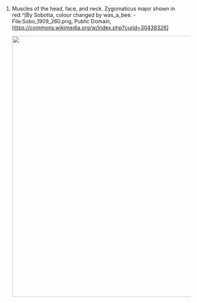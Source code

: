 1. Muscles of the head, face, and neck. Zygomaticus major shown in red.^[By Sobotta, colour changed by was_a_bee. - File:Sobo_1909_260.png, Public Domain, https://commons.wikimedia.org/w/index.php?curid=30438326]

	<img src="https://upload.wikimedia.org/wikipedia/commons/7/7a/Sobo_1909_260_-_Zygomaticus_major_muscle.png" width="700" />